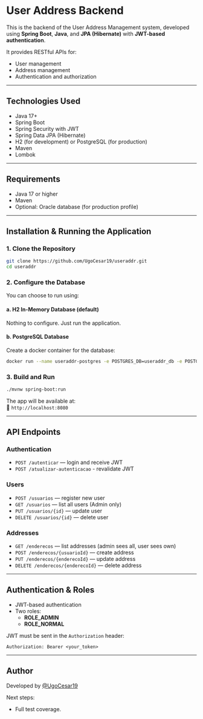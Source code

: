 # User Address Backend

This is the backend of the User Address Management system, developed using **Spring Boot**, **Java**, and **JPA (Hibernate)** with **JWT-based authentication**.

It provides RESTful APIs for:

- User management
- Address management
- Authentication and authorization

---

## Technologies Used

- Java 17+
- Spring Boot
- Spring Security with JWT
- Spring Data JPA (Hibernate)
- H2 (for development) or PostgreSQL (for production)
- Maven
- Lombok

---

## Requirements

- Java 17 or higher
- Maven
- Optional: Oracle database (for production profile)

---

## Installation & Running the Application

### 1. Clone the Repository

```bash
git clone https://github.com/UgoCesar19/useraddr.git
cd useraddr
```

### 2. Configure the Database

You can choose to run using:

#### a. **H2 In-Memory Database (default)**
Nothing to configure. Just run the application.

#### b. **PostgreSQL Database**

Create a docker container for the database:

```bash
docker run --name useraddr-postgres -e POSTGRES_DB=useraddr_db -e POSTGRES_USER=admin -e POSTGRES_PASSWORD=admin -p 5432:5432 -d postgres:15
```

### 3. Build and Run

```bash
./mvnw spring-boot:run
```

The app will be available at:  
📍 `http://localhost:8080`

---

## API Endpoints

### Authentication

- `POST /autenticar` — login and receive JWT
- `POST /atualizar-autenticacao` - revalidate JWT

### Users

- `POST /usuarios` — register new user
- `GET /usuarios` — list all users (Admin only)
- `PUT /usuarios/{id}` — update user
- `DELETE /usuarios/{id}` — delete user

### Addresses

- `GET /enderecos` — list addresses (admin sees all, user sees own)
- `POST /enderecos/{usuarioId}` — create address
- `PUT /enderecos/{enderecoId}` — update address
- `DELETE /enderecos/{enderecoId}` — delete address

---

## Authentication & Roles

- JWT-based authentication
- Two roles:
  - **ROLE_ADMIN**
  - **ROLE_NORMAL**

JWT must be sent in the `Authorization` header:

```
Authorization: Bearer <your_token>
```

---

## Author

Developed by [@UgoCesar19](https://github.com/UgoCesar19)

Next steps:
- Full test coverage.
